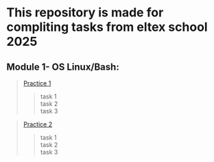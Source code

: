 # This repository is made for compliting tasks from eltex school 2025
## Module 1- OS Linux/Bash:
> [Practice 1](https://github.com/Neyro0464/Eltex_School/tree/main/module1/practice1, "Путь к директории в репозитории")   
>> task 1  
>> task 2  
>> task 3

> [Practice 2](https://github.com/Neyro0464/Eltex_School/tree/main/module1/practice2, "Путь к директории в репозитории")  
>> task 1  
>> task 2  
>> task 3  

